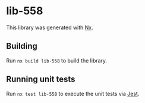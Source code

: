 # lib-558

This library was generated with [Nx](https://nx.dev).

## Building

Run `nx build lib-558` to build the library.

## Running unit tests

Run `nx test lib-558` to execute the unit tests via [Jest](https://jestjs.io).
